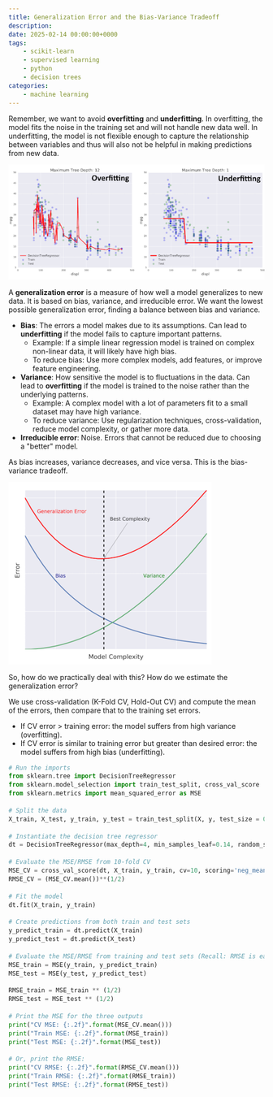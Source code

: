 ```yaml
---
title: Generalization Error and the Bias-Variance Tradeoff
description: 
date: 2025-02-14 00:00:00+0000
tags: 
    - scikit-learn
    - supervised learning
    - python
    - decision trees
categories:
    - machine learning
---
```


Remember, we want to avoid **overfitting** and **underfitting**. In overfitting, the model fits the noise in the training set and will not handle new data well. In underfitting, the model is not flexible enough to capture the relationship between variables and thus will also not be helpful in making predictions from new data. 

![Source: DataCamp](overfitting_underfitting.png)

A **generalization error** is a measure of how well a model generalizes to new data. It is based on bias, variance, and irreducible error. We want the lowest possible generalization error, finding a balance between bias and variance. 
* **Bias**: The errors a model makes due to its assumptions. Can lead to **underfitting** if the model fails to capture important patterns. 
    * Example: If a simple linear regression model is trained on complex non-linear data, it will likely have high bias. 
    * To reduce bias: Use more complex models, add features, or improve feature engineering. 
* **Variance**: How sensitive the model is to fluctuations in the data. Can lead to **overfitting** if the model is trained to the noise rather than the underlying patterns. 
    * Example: A complex model with a lot of parameters fit to a small dataset may have high variance. 
    * To reduce variance: Use regularization techniques, cross-validation, reduce model complexity, or gather more data. 
* **Irreducible error**: Noise. Errors that cannot be reduced due to choosing a "better" model. 

As bias increases, variance decreases, and vice versa. This is the bias-variance tradeoff. 

![Source: DataCamp](bias_variance_tradeoff.png)

So, how do we practically deal with this? How do we estimate the generalization error? 

We use cross-validation (K-Fold CV, Hold-Out CV) and compute the mean of the errors, then compare that to the training set errors. 
* If CV error > training error: the model suffers from high variance (overfitting). 
* If CV error is similar to training error but greater than desired error: the model suffers from high bias (underfitting). 

```python
# Run the imports
from sklearn.tree import DecisionTreeRegressor
from sklearn.model_selection import train_test_split, cross_val_score
from sklearn.metrics import mean_squared_error as MSE

# Split the data
X_train, X_test, y_train, y_test = train_test_split(X, y, test_size = 0.3, random_state=99)

# Instantiate the decision tree regressor
dt = DecisionTreeRegressor(max_depth=4, min_samples_leaf=0.14, random_state=99)

# Evaluate the MSE/RMSE from 10-fold CV
MSE_CV = cross_val_score(dt, X_train, y_train, cv=10, scoring='neg_mean_squared_error', n_jobs=-1)
RMSE_CV = (MSE_CV.mean())**(1/2)

# Fit the model
dt.fit(X_train, y_train)

# Create predictions from both train and test sets
y_predict_train = dt.predict(X_train)
y_predict_test = dt.predict(X_test)

# Evaluate the MSE/RMSE from training and test sets (Recall: RMSE is easier to interpet)
MSE_train = MSE(y_train, y_predict_train)
MSE_test = MSE(y_test, y_predict_test)

RMSE_train = MSE_train ** (1/2)
RMSE_test = MSE_test ** (1/2)

# Print the MSE for the three outputs
print("CV MSE: {:.2f}".format(MSE_CV.mean()))
print("Train MSE: {:.2f}".format(MSE_train))
print("Test MSE: {:.2f}".format(MSE_test))

# Or, print the RMSE:
print("CV RMSE: {:.2f}".format(RMSE_CV.mean()))
print("Train RMSE: {:.2f}".format(RMSE_train))
print("Test RMSE: {:.2f}".format(RMSE_test))

```
